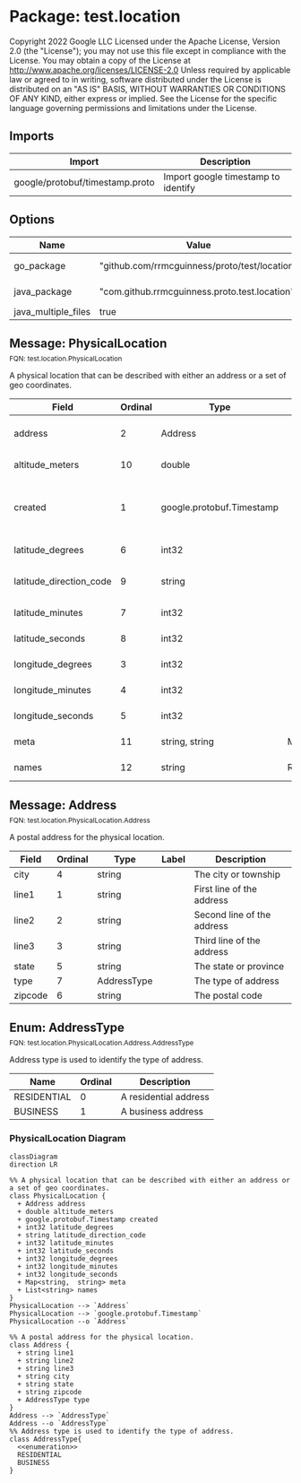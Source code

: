 # Package: test.location

Copyright 2022 Google LLC Licensed under the Apache License, Version 2.0 (the "License"); you may not use this file except in compliance with the License. You may obtain a copy of the License at http://www.apache.org/licenses/LICENSE-2.0 Unless required by applicable law or agreed to in writing, software distributed under the License is distributed on an "AS IS" BASIS, WITHOUT WARRANTIES OR CONDITIONS OF ANY KIND, either express or implied. See the License for the specific language governing permissions and limitations under the License.

## Imports

| Import                          | Description                         |
|---------------------------------|-------------------------------------|
| google/protobuf/timestamp.proto | Import google timestamp to identify |



## Options

| Name                | Value                                         | Description     |
|---------------------|-----------------------------------------------|-----------------|
| go_package          | "github.com/rrmcguinness/proto/test/location" | Go Lang Options |
| java_package        | "com.github.rrmcguinness.proto.test.location" | Java Options    |
| java_multiple_files | true                                          |                 |



## Message: PhysicalLocation
<div style="font-size: 12px; margin-top: -10px;" class="fqn">FQN: test.location.PhysicalLocation</div>

A physical location that can be described with either an address or a set of geo coordinates.

| Field                   | Ordinal | Type                      | Label    | Description                          |
|-------------------------|---------|---------------------------|----------|--------------------------------------|
| address                 | 2       | Address                   |          | The mailing address of the location  |
| altitude_meters         | 10      | double                    |          | Altitude in Meters                   |
| created                 | 1       | google.protobuf.Timestamp |          | The timestamp the record was created |
| latitude_degrees        | 6       | int32                     |          | Longitude Degrees                    |
| latitude_direction_code | 9       | string                    |          | Latitude Direction Code              |
| latitude_minutes        | 7       | int32                     |          | Latitude Minutes                     |
| latitude_seconds        | 8       | int32                     |          | Latitude Seconds                     |
| longitude_degrees       | 3       | int32                     |          | Longitude degrees                    |
| longitude_minutes       | 4       | int32                     |          | Longitude Minutes                    |
| longitude_seconds       | 5       | int32                     |          | Longitude Seconds                    |
| meta                    | 11      | string, string            | Map      | Additional Meta Data                 |
| names                   | 12      | string                    | Repeated | Names for the location               |


## Message: Address
<div style="font-size: 12px; margin-top: -10px;" class="fqn">FQN: test.location.PhysicalLocation.Address</div>

A postal address for the physical location.

| Field   | Ordinal | Type        | Label | Description                |
|---------|---------|-------------|-------|----------------------------|
| city    | 4       | string      |       | The city or township       |
| line1   | 1       | string      |       | First line of the address  |
| line2   | 2       | string      |       | Second line of the address |
| line3   | 3       | string      |       | Third line of the address  |
| state   | 5       | string      |       | The state or province      |
| type    | 7       | AddressType |       | The type of address        |
| zipcode | 6       | string      |       | The postal code            |


## Enum: AddressType
<div style="font-size: 12px; margin-top: -10px;" class="fqn">FQN: test.location.PhysicalLocation.Address.AddressType</div>

Address type is used to identify the type of address.

| Name        | Ordinal | Description           |
|-------------|---------|-----------------------|
| RESIDENTIAL | 0       | A residential address |
| BUSINESS    | 1       | A business address    |



### PhysicalLocation Diagram

```mermaid
classDiagram
direction LR

%% A physical location that can be described with either an address or a set of geo coordinates.
class PhysicalLocation {
  + Address address
  + double altitude_meters
  + google.protobuf.Timestamp created
  + int32 latitude_degrees
  + string latitude_direction_code
  + int32 latitude_minutes
  + int32 latitude_seconds
  + int32 longitude_degrees
  + int32 longitude_minutes
  + int32 longitude_seconds
  + Map<string,  string> meta
  + List<string> names
}
PhysicalLocation --> `Address`
PhysicalLocation --> `google.protobuf.Timestamp`
PhysicalLocation --o `Address`

%% A postal address for the physical location.
class Address {
  + string line1
  + string line2
  + string line3
  + string city
  + string state
  + string zipcode
  + AddressType type
}
Address --> `AddressType`
Address --o `AddressType`
%% Address type is used to identify the type of address.
class AddressType{
  <<enumeration>>
  RESIDENTIAL
  BUSINESS
}
```


<!-- Created by: Proto Diagram Tool -->
<!-- https://github.com/rrmcguinness/proto-diagram-tool -->

